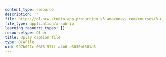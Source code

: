 ```yaml
---
content_type: resource
description: ''
file: https://ol-ocw-studio-app-production.s3.amazonaws.com/courses/8-01sc-classical-mechanics-fall-2016/997b021c037657ffa4b6e3030b7501a6_xtpW7fw8s34.vtt
file_type: application/x-subrip
learning_resource_types: []
resourcetype: Other
title: 3play caption file
type: OCWFile
uid: 997b021c-0376-57ff-a4b6-e3030b7501a6
---
```

